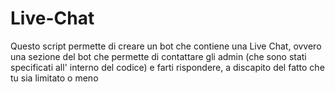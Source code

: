 # Live-Chat

Questo script permette di creare un bot che contiene una Live Chat, ovvero una sezione del bot che permette di contattare gli admin (che sono stati specificati all' interno del codice) e farti rispondere, a discapito del fatto che tu sia limitato o meno
